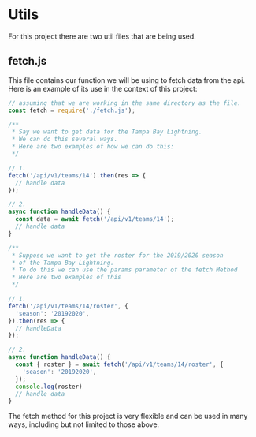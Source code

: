 # Utils

For this project there are two util files that are being used.

## fetch.js

This file contains our function we will be using to fetch data from the api. Here is an example of its use in the context of this project:

```javascript
// assuming that we are working in the same directory as the file.
const fetch = require('./fetch.js');

/**
 * Say we want to get data for the Tampa Bay Lightning.
 * We can do this several ways.
 * Here are two examples of how we can do this:
 */

// 1.
fetch('/api/v1/teams/14').then(res => {
  // handle data
});

// 2.
async function handleData() {
  const data = await fetch('/api/v1/teams/14');
  // handle data
}

/**
 * Suppose we want to get the roster for the 2019/2020 season
 * of the Tampa Bay Lightning.
 * To do this we can use the params parameter of the fetch Method
 * Here are two examples of this
 */

// 1.
fetch('/api/v1/teams/14/roster', {
  'season': '20192020',
}).then(res => {
  // handleData
});

// 2.
async function handleData() {
  const { roster } = await fetch('/api/v1/teams/14/roster', {
    'season': '20192020',
  });
  console.log(roster)
  // handle data
}
```

The fetch method for this project is very flexible and can be used in many ways, including but not limited to those above.
